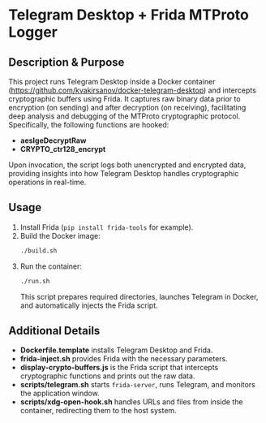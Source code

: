 # Telegram Desktop + Frida MTProto Logger

## Description & Purpose

This project runs Telegram Desktop inside a Docker container (https://github.com/kvakirsanov/docker-telegram-desktop) and intercepts cryptographic buffers using Frida. It captures raw binary data prior to encryption (on sending) and after decryption (on receiving), facilitating deep analysis and debugging of the MTProto cryptographic protocol. Specifically, the following functions are hooked:

- **aesIgeDecryptRaw**
- **CRYPTO_ctr128_encrypt**

Upon invocation, the script logs both unencrypted and encrypted data, providing insights into how Telegram Desktop handles cryptographic operations in real-time.

## Usage

1. Install Frida (`pip install frida-tools` for example).
2. Build the Docker image:
   ```bash
   ./build.sh
   ```
3. Run the container:
   ```bash
   ./run.sh
   ```
   This script prepares required directories, launches Telegram in Docker, and automatically injects the Frida script.

## Additional Details

- **Dockerfile.template** installs Telegram Desktop and Frida.  
- **frida-inject.sh** provides Frida with the necessary parameters.  
- **display-crypto-buffers.js** is the Frida script that intercepts cryptographic functions and prints out the raw data.  
- **scripts/telegram.sh** starts `frida-server`, runs Telegram, and monitors the application window.  
- **scripts/xdg-open-hook.sh** handles URLs and files from inside the container, redirecting them to the host system.